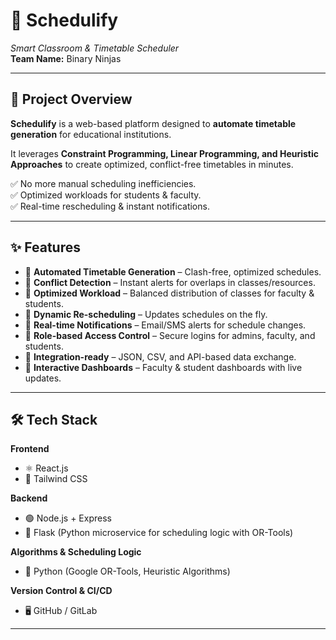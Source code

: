 # 📅 Schedulify  
*Smart Classroom & Timetable Scheduler*  
**Team Name:** Binary Ninjas  

  

---

## 🚀 Project Overview  
**Schedulify** is a web-based platform designed to **automate timetable generation** for educational institutions.  

It leverages **Constraint Programming, Linear Programming, and Heuristic Approaches** to create optimized, conflict-free timetables in minutes.  

✅ No more manual scheduling inefficiencies.  
✅ Optimized workloads for students & faculty.  
✅ Real-time rescheduling & instant notifications.  

---

## ✨ Features  

- 🔹 **Automated Timetable Generation** – Clash-free, optimized schedules.  
- 🔹 **Conflict Detection** – Instant alerts for overlaps in classes/resources.  
- 🔹 **Optimized Workload** – Balanced distribution of classes for faculty & students.  
- 🔹 **Dynamic Re-scheduling** – Updates schedules on the fly.  
- 🔹 **Real-time Notifications** – Email/SMS alerts for schedule changes.  
- 🔹 **Role-based Access Control** – Secure logins for admins, faculty, and students.  
- 🔹 **Integration-ready** – JSON, CSV, and API-based data exchange.  
- 🔹 **Interactive Dashboards** – Faculty & student dashboards with live updates.  

---

## 🛠️ Tech Stack  

**Frontend**  
- ⚛️ React.js  
- 🎨 Tailwind CSS  

**Backend**  
- 🟢 Node.js + Express  
- 🐍 Flask (Python microservice for scheduling logic with OR-Tools)

**Algorithms & Scheduling Logic**  
- 🐍 Python (Google OR-Tools, Heuristic Algorithms)  

  

**Version Control & CI/CD**  
- 🖥️ GitHub / GitLab  

---